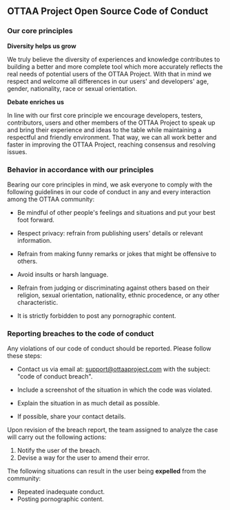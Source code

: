 ## OTTAA Project Open Source Code of Conduct

### Our core principles

**Diversity helps us  grow**  

We truly believe the diversity of experiences and knowledge contributes to building a better and more complete tool which more accurately reflects the real needs of potential users of the OTTAA Project. With that in mind we respect and welcome all differences in our users' and developers' age, gender, nationality, race or sexual orientation.

**Debate enriches us** 

In line with our first core principle we encourage developers, testers, contributors, users and other members of the OTTAA Project to speak up and bring their experience and ideas to the table while maintaining a respectful and friendly environment. That way, we can all work better and faster in improving the OTTAA Project, reaching consensus and resolving issues.

### Behavior in accordance with our principles

Bearing our core principles in mind, we ask everyone to comply with the following guidelines in our code of conduct in any and every interaction among the OTTAA community:

* Be mindful of other people's feelings and situations and put your best foot forward.

* Respect privacy: refrain from publishing users' details or relevant information.

* Refrain from making funny remarks or jokes that might be offensive to others.

* Avoid insults or harsh language.

* Refrain from judging or discriminating against others based on their religion, sexual orientation, nationality, ethnic procedence, or any other characteristic.

* It is strictly forbidden to post any pornographic content.


### Reporting breaches to the code of conduct

Any violations of our code of conduct should be reported. Please follow these steps:

* Contact us via email at: support@ottaaproject.com with the subject: "code of conduct breach".

* Include a screenshot of the situation in which the code was violated.

* Explain the situation in as much detail as possible.

* If possible, share your contact details.


Upon revision of the breach report, the team assigned to analyze the case will carry out the following actions:

1. Notify the user of the breach.
2. Devise a way for the user to amend their error.

The following situations can result in the user being **expelled** from the community:

* Repeated inadequate conduct.
* Posting pornographic content.
